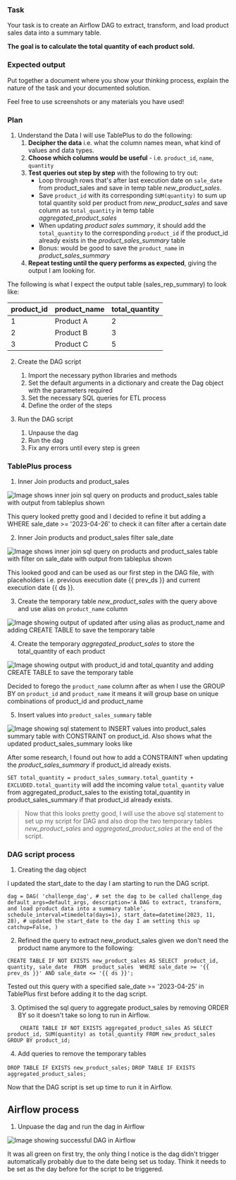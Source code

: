 ### Task

Your task is to create an Airflow DAG to extract, transform, and load product sales data into a summary table.

**The goal is to calculate the total quantity of each product sold.**

### Expected output

Put together a document where you show your thinking process, explain the nature of the task and your documented solution.

Feel free to use screenshots or any materials you have used!

### Plan

1. Understand the Data
I will use TablePlus to do the following:
    1. **Decipher the data** i.e. what the column names mean, what kind of values and data types.
    2. **Choose which columns would be useful** - i.e. `product_id`, `name`, `quantity` 
    3. **Test queries out step by step** with the following to try out:
        * Loop through rows that's after last execution date on `sale_date` from product_sales and save in temp table *new_product_sales*. 
        * Save `product_id` with its corresponding `SUM(quantity)` to sum up total quantity sold per product from *new_product_sales* and save column as `total_quantity` in temp table *aggregated_product_sales* 
        * When updating *product sales summary*, it should add the `total_quantity` to the corresponding `product_id` if the product_id already exists in the *product_sales_summary* table
        * Bonus: would be good to save the `product_name` in *product_sales_summary* 
    4. **Repeat testing until the query performs as expected**, giving the output I am looking for.

The following is what I expect the output table (sales_rep_summary) to look like:

| product_id | product_name | total_quantity |
|------------|--------------|----------------|
| 1          | Product A    | 2              |
| 2          | Product B    | 3              |
| 3          | Product C    | 5              |


2. Create the DAG script
    1. Import the necessary python libraries and methods
    2. Set the default arguments in a dictionary and create the Dag object with the parameters required
    3. Set the necessary SQL queries for ETL process 
    4. Define the order of the steps 

3. Run the DAG script
    1. Unpause the dag
    2. Run the dag
    3. Fix any errors until every step is green

### TablePlus process

1. Inner Join products and product_sales

![Image shows inner join sql query on products and product_sales table with output from tableplus shown](./tableplus_outputs/inner_join_products_product_sales.png)

This query looked pretty good and I decided to refine it but adding a WHERE sale_date >= '2023-04-26' to check it can filter after a certain date

2. Inner Join products and product_sales filter sale_date

![Image shows inner join sql query on products and product_sales table with filter on sale_date with output from tableplus shown](./tableplus_outputs/inner_join_products_product_sales_filter_date.png)

This looked good and can be used as our first step in the DAG file, with placeholders i.e. previous execution date {{ prev_ds }} and current execution date {{ ds }}.

3. Create the temporary table *new_product_sales* with the query above and use alias on `product_name` column

![Image showing output of updated after using alias as product_name and adding CREATE TABLE to save the temporary table](./tableplus_outputs/create_temp_table_new_product_sales.png)

4. Create the temporary *aggregated_product_sales* to store the total_quantity of each product

![Image showing output with product_id and total_quantity and adding CREATE TABLE to save the temporary table](./tableplus_outputs/create_temp_table_aggregated_product_sales.png)

Decided to forego the `product_name` column after as when I use the GROUP BY on `product_id` and `product_name` it means it will group base on unique combinations of product_id and product_name

5. Insert values into `product_sales_summary` table

![Image showing sql statement to INSERT values into product_sales summary table with CONSTRAINT on product_id. Also shows what the updated product_sales_summary looks like](./tableplus_outputs/product_sales_summary_insert_statement.png)

After some research, I found out how to add a CONSTRAINT when updating the *product_sales_summary* if product_id already exists. 

`SET total_quantity = product_sales_summary.total_quantity + EXCLUDED.total_quantity` will add the incoming value `total_quantity` value from aggregated_product_sales to the existing total_quantity in product_sales_summary if that product_id already exists. 

> Now that this looks pretty good, I will use the above sql statement to set up my script for DAG and also drop the two temporary tables *new_product_sales* and *aggregated_product_sales* at the end of the script. 

### DAG script process

1. Creating the dag object

I updated the start_date to the day I am starting to run the DAG script. 

`dag = DAG(
    'challenge_dag', # set the dag to be called challenge_dag 
    default_args=default_args,
    description='A DAG to extract, transform, and load product data into a summary table',
    schedule_interval=timedelta(days=1),
    start_date=datetime(2023, 11, 28), # updated the start_date to the day I am setting this up
    catchup=False,
)`

2. Refined the query to extract new_product_sales given we don't need the product name anymore to the following:

`CREATE TABLE IF NOT EXISTS new_product_sales AS
SELECT 
product_id, 
quantity,
sale_date 
FROM 
product_sales 
WHERE sale_date >= '{{ prev_ds }}'
AND sale_date <= '{{ ds }}';`

Tested out this query with a specified sale_date >= '2023-04-25' in TablePlus first before adding it to the dag script.

3. Optimised the sql query to aggregate product_sales by removing ORDER BY so it doesn't take so long to run in Airflow.

`    CREATE TABLE IF NOT EXISTS aggregated_product_sales AS
    SELECT 
    product_id,
    SUM(quantity) as total_quantity
    FROM new_product_sales
    GROUP BY product_id;`

4. Add queries to remove the temporary tables 

`DROP TABLE IF EXISTS new_product_sales;`
`DROP TABLE IF EXISTS aggregated_product_sales;`

Now that the DAG script is set up time to run it in Airflow. 

## Airflow process

1. Unpuase the dag and run the dag in Airflow

![Image showing successful DAG in Airflow](./airflow_outputs/airflow_success.png)

It was all green on first try, the only thing I notice is the dag didn't trigger automatically probably due to the date being set us today. Think it needs to be set as the 
day before for the script to be triggered. 